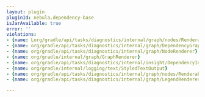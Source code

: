 ```yaml
---
layout: plugin
pluginId: nebula.dependency-base
isJarAvailable: true
error: ''
violations:
- {name: Lorg/gradle/api/tasks/diagnostics/internal/graph/nodes/RenderableDependency;}
- {name: org/gradle/api/tasks/diagnostics/internal/graph/DependencyGraphRenderer}
- {name: org/gradle/api/tasks/diagnostics/internal/graph/NodeRenderer}
- {name: org/gradle/internal/graph/GraphRenderer}
- {name: org/gradle/api/tasks/diagnostics/internal/insight/DependencyInsightReporter}
- {name: org/gradle/internal/logging/text/StyledTextOutput}
- {name: org/gradle/api/tasks/diagnostics/internal/graph/nodes/RenderableDependency}
- {name: org/gradle/api/tasks/diagnostics/internal/graph/LegendRenderer}

---
```

